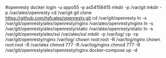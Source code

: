 #openresty
docker login -u sppo55 -p as54156415
mkdir -p /var/git
mkdir -p /var/alex/openresty
cd /var/git
git clone https://github.com/tgfcalex/openresty.git
cd /var/git/openresty
ln -s /var/git/openresty/alex/openresty/nginx /var/alex/openresty/nginx
ln -s /var/git/openresty/alex/openresty/static /var/alex/openresty/static
ln -s /var/git/openresty/alex/ssl /var/alex/ssl
mkdir -p /var/log/
cp -rp /var/git/openresty/nginx /var/log/
chown root:root -R /var/log/nginx
chown root:root -R /var/alex
chmod 777 -R /var/log/nginx
chmod 777 -R /var/git/openresty/alex/openresty/nginx
docker-compose up -d
